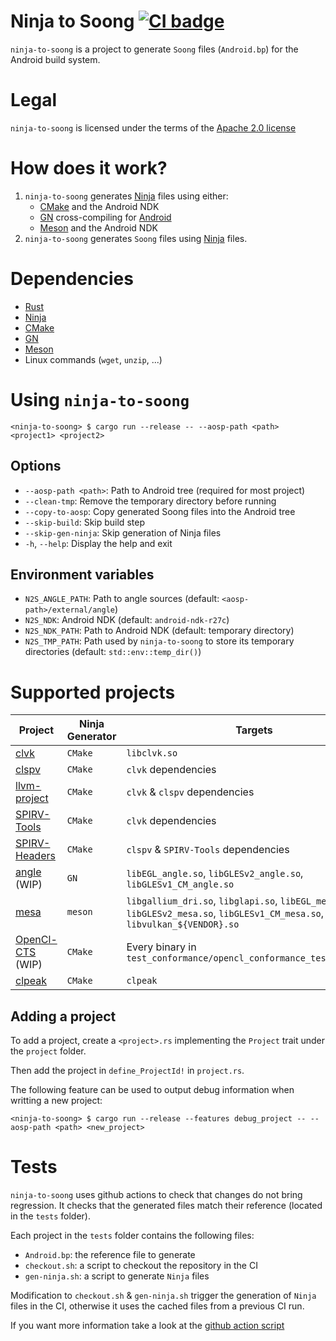 # Ninja to Soong [![CI badge](https://github.com/rjodinchr/ninja-to-soong/actions/workflows/presubmit.yml/badge.svg?branch=main)](https://github.com/rjodinchr/ninja-to-soong/actions/workflows/presubmit.yml?query=branch%3Amain++)

`ninja-to-soong` is a project to generate `Soong` files (`Android.bp`) for the Android build system.

# Legal

`ninja-to-soong` is licensed under the terms of the [Apache 2.0 license](LICENSE)

# How does it work?

1. `ninja-to-soong` generates [Ninja](https://ninja-build.org/) files using either:
    - [CMake](https://cmake.org/) and the Android NDK
    - [GN](https://github.com/o-lim/generate-ninja) cross-compiling for [Android](https://gn.googlesource.com/gn/+/HEAD/docs/quick_start.md#cross_compiling-to-a-target-os-or-architecture)
    - [Meson](https://mesonbuild.com/) and the Android NDK
2. `ninja-to-soong` generates `Soong` files using [Ninja](https://ninja-build.org/) files.

# Dependencies

* [Rust](https://www.rust-lang.org/)
* [Ninja](https://ninja-build.org/)
* [CMake](https://cmake.org/)
* [GN](https://github.com/o-lim/generate-ninja)
* [Meson](https://mesonbuild.com/)
* Linux commands (`wget`, `unzip`, ...)

# Using `ninja-to-soong`

```
<ninja-to-soong> $ cargo run --release -- --aosp-path <path> <project1> <project2>
```

## Options

* `--aosp-path <path>`: Path to Android tree (required for most project)
* `--clean-tmp`: Remove the temporary directory before running
* `--copy-to-aosp`: Copy generated Soong files into the Android tree
* `--skip-build`: Skip build step
* `--skip-gen-ninja`: Skip generation of Ninja files
* `-h`, `--help`: Display the help and exit

## Environment variables

* `N2S_ANGLE_PATH`: Path to angle sources (default: `<aosp-path>/external/angle`)
* `N2S_NDK`: Android NDK (default: `android-ndk-r27c`)
* `N2S_NDK_PATH`: Path to Android NDK (default: temporary directory)
* `N2S_TMP_PATH`: Path used by `ninja-to-soong` to store its temporary directories (default: `std::env::temp_dir()`)

# Supported projects

| Project | Ninja Generator | Targets |
|-|-|-|
| [clvk](https://github.com/kpet/clvk) | `CMake` | `libclvk.so` |
| [clspv](https://github.com/google/clspv) | `CMake` | `clvk` dependencies |
| [llvm-project](https://github.com/llvm/llvm-project) | `CMake` | `clvk` & `clspv` dependencies |
| [SPIRV-Tools](https://github.com/KhronosGroup/SPIRV-Tools) | `CMake` | `clvk` dependencies |
| [SPIRV-Headers](https://github.com/KhronosGroup/SPIRV-Headers) | `CMake` | `clspv` & `SPIRV-Tools` dependencies |
| [angle](https://github.com/google/angle) (WIP) | `GN` | `libEGL_angle.so`, `libGLESv2_angle.so`, `libGLESv1_CM_angle.so` |
| [mesa](https://www.mesa3d.org/) | `meson` | `libgallium_dri.so`, `libglapi.so`, `libEGL_mesa.so`, `libGLESv2_mesa.so`, `libGLESv1_CM_mesa.so`, `libvulkan_${VENDOR}.so` |
| [OpenCl-CTS](https://github.com/KhronosGroup/OpenCL-CTS) (WIP) | `CMake` | Every binary in `test_conformance/opencl_conformance_tests_full.csv` |
| [clpeak](https://github.com/krrishnarraj/clpeak) | `CMake` | `clpeak` |
## Adding a project

To add a project, create a `<project>.rs` implementing the `Project` trait under the `project` folder.

Then add the project in `define_ProjectId!` in `project.rs`.

The following feature can be used to output debug information when writting a new project:
```
<ninja-to-soong> $ cargo run --release --features debug_project -- --aosp-path <path> <new_project>
```

# Tests

`ninja-to-soong` uses github actions to check that changes do not bring regression. It checks that the generated files match their reference (located in the `tests` folder).

Each project in the `tests` folder contains the following files:
 * `Android.bp`: the reference file to generate
 * `checkout.sh`: a script to checkout the repository in the CI
 * `gen-ninja.sh`: a script to generate `Ninja` files

 Modification to `checkout.sh` & `gen-ninja.sh` trigger the generation of `Ninja` files in the CI, otherwise it uses the cached files from a previous CI run.

If you want more information take a look at the [github action script](.github/workflows/presubmit.yml)

